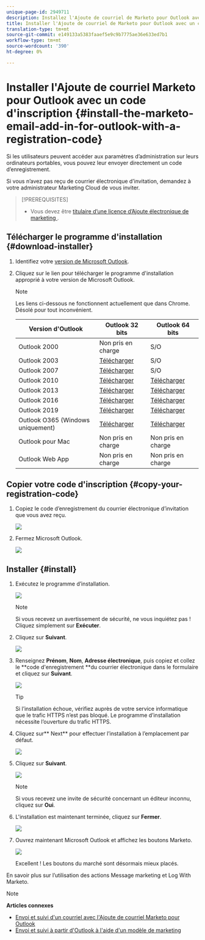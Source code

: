 ```yaml
---
unique-page-id: 2949711
description: Installez l'Ajoute de courriel de Marketo pour Outlook avec un code d'inscription - Docs marketing - Documentation du produit
title: Installer l'Ajoute de courriel de Marketo pour Outlook avec un code d'inscription
translation-type: tm+mt
source-git-commit: e149133a5383faaef5e9c9b7775ae36e633ed7b1
workflow-type: tm+mt
source-wordcount: '390'
ht-degree: 0%

---
```



# Installer l&#39;Ajoute de courriel Marketo pour Outlook avec un code d&#39;inscription {#install-the-marketo-email-add-in-for-outlook-with-a-registration-code}

Si les utilisateurs peuvent accéder aux paramètres d’administration sur leurs ordinateurs portables, vous pouvez leur envoyer directement un code d’enregistrement.

Si vous n’avez pas reçu de courrier électronique d’invitation, demandez à votre administrateur Marketing Cloud de vous inviter.

>[!PREREQUISITES]
>
>* Vous devez être [titulaire d’une licence d’Ajoute électronique de marketing ](issue-a-marketo-email-add-in-license.md).

>



## Télécharger le programme d&#39;installation {#download-installer}

1. Identifiez votre [version de Microsoft Outlook](http://support.office.com/en-us/article/what-version-of-outlook-do-i-have-b3a9568c-edb5-42b9-9825-d48d82b2257c).
1. Cliquez sur le lien pour télécharger le programme d&#39;installation approprié à votre version de Microsoft Outlook.

   >[!NOTE]
   >
   >Les liens ci-dessous ne fonctionnent actuellement que dans Chrome. Désolé pour tout inconvénient.

   | Version d&#39;Outlook | Outlook 32 bits | Outlook 64 bits |
   |---|---|---|
   | Outlook 2000 | Non pris en charge | S/O |
   | Outlook 2003 | [Télécharger](http://munchkin.marketo.net/MarketoAddInSetup32.msi) | S/O |
   | Outlook 2007 | [Télécharger](http://munchkin.marketo.net/MarketoAddInSetup32.msi) | S/O |
   | Outlook 2010 | [Télécharger](http://munchkin.marketo.net/MarketoAddInSetup32.msi) | [Télécharger](http://munchkin.marketo.net/MarketoAddInSetup64.msi) |
   | Outlook 2013 | [Télécharger](http://munchkin.marketo.net/MarketoAddInSetup32.msi) | [Télécharger](http://munchkin.marketo.net/MarketoAddInSetup64.msi) |
   | Outlook 2016 | [Télécharger](http://munchkin.marketo.net/MarketoAddInSetup32.msi) | [Télécharger](http://munchkin.marketo.net/MarketoAddInSetup64.msi) |
   | Outlook 2019 | [Télécharger](http://munchkin.marketo.net/MarketoAddInSetup32.msi) | [Télécharger](http://munchkin.marketo.net/MarketoAddInSetup64.msi) |
   | Outlook O365 (Windows uniquement) | [Télécharger](http://munchkin.marketo.net/MarketoAddInSetup32.msi) | [Télécharger](http://munchkin.marketo.net/MarketoAddInSetup64.msi) |
   | Outlook pour Mac | Non pris en charge | Non pris en charge |
   | Outlook Web App | Non pris en charge | Non pris en charge |

## Copier votre code d&#39;inscription {#copy-your-registration-code}

1. Copiez le code d’enregistrement du courrier électronique d’invitation que vous avez reçu.

   ![](assets/image2016-7-22-10-3a45-3a10.png)

1. Fermez Microsoft Outlook.

   ![](assets/ent-key-close-outlook-hand.png)

## Installer {#install}

1. Exécutez le programme d’installation.

   ![](assets/image2016-7-25-10-3a23-3a33.png)

   >[!NOTE]
   >
   >Si vous recevez un avertissement de sécurité, ne vous inquiétez pas ! Cliquez simplement sur **Exécuter**.

1. Cliquez sur **Suivant**.

   ![](assets/welcome-to-the-setup-wizard-hand.png)

1. Renseignez **Prénom**, **Nom**, **Adresse électronique**, puis copiez et collez le **code d&#39;enregistrement **du courrier électronique dans le formulaire et cliquez sur **Suivant**.

   ![](assets/enter-your-information-hands.png)

   >[!TIP]
   >
   >Si l’installation échoue, vérifiez auprès de votre service informatique que le trafic HTTPS n’est pas bloqué. Le programme d’installation nécessite l’ouverture du trafic HTTPS.

1. Cliquez sur** Next** pour effectuer l’installation à l’emplacement par défaut.

   ![](assets/select-installation-folder-hand.png)

1. Cliquez sur **Suivant**.

   ![](assets/confirm-installation-hand.png)

   >[!NOTE]
   >
   >Si vous recevez une invite de sécurité concernant un éditeur inconnu, cliquez sur **Oui**.

1. L&#39;installation est maintenant terminée, cliquez sur **Fermer**.

   ![](assets/image2014-9-23-15-3a52-3a11.png)

1. Ouvrez maintenant Microsoft Outlook et affichez les boutons Marketo.

   ![](assets/image2016-8-24-15-3a47-3a38.png)

   Excellent ! Les boutons du marché sont désormais mieux placés.

En savoir plus sur l’utilisation des actions Message marketing et Log With Marketo.

>[!NOTE]
>
>**Articles connexes**
>
>* [Envoi et suivi d&#39;un courriel avec l&#39;Ajoute de courriel Marketo pour Outlook](send-and-track-an-email-with-the-email-add-in-for-outlook.md)
>* [Envoi et suivi à partir d&#39;Outlook à l&#39;aide d&#39;un modèle de marketing](send-and-track-from-outlook-using-a-marketo-template.md)

>



